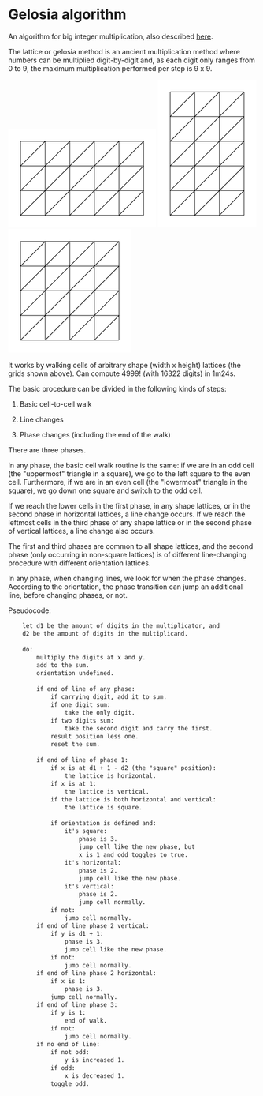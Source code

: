 # Gelosia algorithm
An algorithm for big integer multiplication, also described [here](http://psobo.com/blog/a_gelosia_algorithm_implementation.html).

The lattice or gelosia method is an ancient multiplication method where numbers can be multiplied digit-by-digit and, as each digit only ranges from 0 to 9, the maximum multiplication performed per step is 9 x 9.

![Lattice](lattice1.png)
![Lattice](lattice2.png)
![Lattice](lattice3.png)

It works by walking cells of arbitrary shape (width x height) lattices (the grids shown above). Can compute 4999! (with 16322 digits) in 1m24s.

The basic procedure can be divided in the following kinds of steps:

1) Basic cell-to-cell walk

2) Line changes

3) Phase changes (including the end of the walk)

There are three phases.

In any phase, the basic cell walk routine is the same: if we are in an odd cell (the "uppermost" triangle in a square), we go to the left square to the even cell. Furthermore, if we are in an even cell (the "lowermost" triangle in the square), we go down one square and switch to the odd cell.

If we reach the lower cells in the first phase, in any shape lattices, or in the second phase in horizontal lattices, a line change occurs. If we reach the leftmost cells in the third phase of any shape lattice or in the second phase of vertical lattices, a line change also occurs.

The first and third phases are common to all shape lattices, and the second phase (only occurring in non-square lattices) is of different line-changing procedure with different orientation lattices.

In any phase, when changing lines, we look for when the phase changes. According to the orientation, the phase transition can jump an additional line, before changing phases, or not.

Pseudocode:

```
    let d1 be the amount of digits in the multiplicator, and 
    d2 be the amount of digits in the multiplicand.

    do:
        multiply the digits at x and y.
        add to the sum.
        orientation undefined.

        if end of line of any phase:
            if carrying digit, add it to sum.
            if one digit sum:
                take the only digit.
            if two digits sum:
                take the second digit and carry the first.
            result position less one.
            reset the sum.
        
        if end of line of phase 1:
            if x is at d1 + 1 - d2 (the "square" position):
                the lattice is horizontal.
            if x is at 1:
                the lattice is vertical.
            if the lattice is both horizontal and vertical:
                the lattice is square.

            if orientation is defined and:
                it's square:
                    phase is 3.
                    jump cell like the new phase, but 
                    x is 1 and odd toggles to true.
                it's horizontal:
                    phase is 2.
                    jump cell like the new phase.
                it's vertical:
                    phase is 2.
                    jump cell normally.
            if not:
                jump cell normally.
        if end of line phase 2 vertical:
            if y is d1 + 1:
                phase is 3.
                jump cell like the new phase.
            if not:
                jump cell normally.
        if end of line phase 2 horizontal:
            if x is 1:
                phase is 3.
            jump cell normally.
        if end of line phase 3:
            if y is 1:
                end of walk.
            if not:
                jump cell normally.
        if no end of line:
            if not odd:
                y is increased 1.
            if odd:
                x is decreased 1.
            toggle odd.
```
